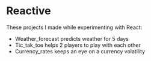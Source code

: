 # Reactive

These projects I made while experimenting with React:
*  Weather_forecast predicts weather for 5 days
*  Tic_tak_toe helps 2 players to play with each other
*  Currency_rates keeps an eye on a currency volatility